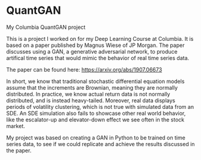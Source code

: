 # QuantGAN
My Columbia QuantGAN project


This is a project I worked on for my Deep Learning Course at Columbia. It is based on a paper published by Magnus Wiese of JP Morgan. The paper discusses using a GAN, a generative adversarial network,
to produce artifical time series that would mimic the behavior of real time series data.

The paper can be found here: https://arxiv.org/abs/1907.06673

In short, we know that traditional stochastic differential equation models assume that the increments are Brownian, meaning they are normally distributed. In practice, we know actual return data is not
normally distributed, and is instead heavy-tailed. Moreover, real data displays periods of volatility clustering, which is not true with simulated data from an SDE. An SDE simulation also fails to
showcase other real world behavior, like the escalator-up and elevator-down effect we see often in the stock market.

My project was based on creating a GAN in Python to be trained on time series data, to see if we could replicate and achieve the results discussed in the paper.
